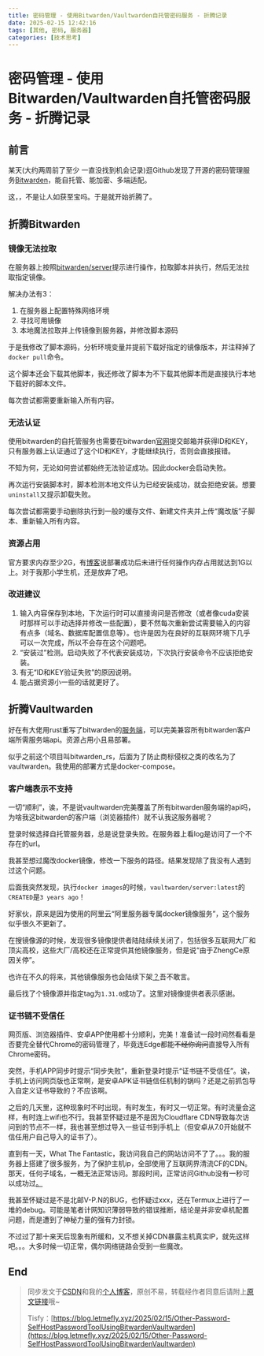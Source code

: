 ```yaml
---
title: 密码管理 - 使用Bitwarden/Vaultwarden自托管密码服务 - 折腾记录
date: 2025-02-15 12:42:16
tags: [其他, 密码, 服务器]
categories: [技术思考]
---
```


# 密码管理 - 使用Bitwarden/Vaultwarden自托管密码服务 - 折腾记录

## 前言

某天(大约两周前了至少 一直没找到机会记录)逛Github发现了开源的密码管理服务[Bitwarden](http://github.com/bitwarden)，能自托管、能加密、多端适配。

这，，不是让人如获至宝吗。于是就开始折腾了。

## 折腾Bitwarden

### 镜像无法拉取

在服务器上按照[bitwarden/server](https://github.com/bitwarden/server)提示进行操作，拉取脚本并执行，然后无法拉取指定镜像。

解决办法有3：

1. 在服务器上配置特殊网络环境
2. 寻找可用镜像
3. 本地魔法拉取并上传镜像到服务器，并修改脚本源码

于是我修改了脚本源码，分析环境变量并提前下载好指定的镜像版本，并注释掉了`docker pull`命令。

这个脚本还会下载其他脚本，我还修改了脚本为不下载其他脚本而是直接执行本地下载好的脚本文件。

每次尝试都需要重新输入所有内容。

### 无法认证

使用bitwarden的自托管服务也需要在bitwarden[官网](https://bitwarden.com/host/)提交邮箱并获得ID和KEY，只有服务器上认证通过了这个ID和KEY，才能继续执行，否则会直接报错。

不知为何，无论如何尝试都始终无法验证成功。因此docker会启动失败。

再次运行安装脚本时，脚本检测本地文件认为已经安装成功，就会拒绝安装。想要`uninstall`又提示卸载失败。

每次尝试都需要手动删除执行到一般的缓存文件、新建文件夹并上传“魔改版”子脚本、重新输入所有内容。

### 资源占用

官方要求内存至少2G，有[博客](https://blog.hentioe.dev/posts/deploy-bitwarden-server.html#:~:text=%E6%B2%A1%E6%9C%89%E4%BB%BB%E4%BD%95%E8%AE%BF%E9%97%AE%E5%AE%83%E7%9A%84%E5%8D%A0%E7%94%A8%E5%B0%B1%E8%BE%BE%E5%88%B0%201GB%20%E4%BB%A5%E4%B8%8A)说部署成功后未进行任何操作内存占用就达到1G以上。对于我那小学生机，还是放弃了吧。

### 改进建议

1. 输入内容保存到本地，下次运行时可以直接询问是否修改（或者像cuda安装时那样可以手动选择并修改一些配置），要不然每次重新尝试需要输入的内容有点多（域名、数据库配置信息等）。也许是因为在良好的互联网环境下几乎可以一次完成，所以不会存在这个问题吧。
2. “安装过”检测。启动失败了不代表安装成功，下次执行安装命令不应该拒绝安装。
3. 有无“ID和KEY验证失败”的原因说明。
4. 能占据资源小一些的话就更好了。

## 折腾Vaultwarden

好在有大佬用rust重写了bitwarden的[服务端](https://github.com/dani-garcia/vaultwarden)，可以完美兼容所有bitwarden客户端所需服务端api。资源占用小且易部署。

似乎之前这个项目叫bitwarden_rs，后面为了防止商标侵权之类的改名为了vaultwarden。我使用的部署方式是docker-compose。

### 客户端表示不支持

一切“顺利”，诶，不是说vaultwarden完美覆盖了所有bitwarden服务端的api吗，为啥我这bitwarden的客户端（浏览器插件）就不认我这服务器呢？

登录时候选择自托管服务器，总是说登录失败。在服务器上看log是访问了一个不存在的url。

我甚至想过魔改docker镜像，修改一下服务的路径。结果发现除了我没有人遇到过这个问题。

后面我突然发现，执行`docker images`的时候，`vaultwarden/server:latest`的`CREATED`是`3 years ago`！

好家伙，原来是因为使用的阿里云“阿里服务器专属docker镜像服务”，这个服务似乎很久不更新了。

在搜镜像源的时候，发现很多镜像提供者陆陆续续关闭了，包括很多互联网大厂和顶尖高校，这些大厂/高校还在正常提供其他镜像服务，但是说“由于ZhengCe原因关停”。

也许在不久的将来，其他镜像服务也会陆续下架[？](https://linux.do/t/topic/106872/40)吾不敢言。

最后找了个镜像源并指定tag为`1.31.0`成功了。这里对镜像提供者表示感谢。

### 证书链不受信任

网页版、浏览器插件、安卓APP使用都十分顺利，完美！准备试一段时间然看看是否要完全替代Chrome的密码管理了，毕竟连Edge都能~~不经你询问~~直接导入所有Chrome密码。

突然，手机APP同步时提示“同步失败”，重新登录时提示“证书链不受信任”。诶，手机上访问网页版也正常啊，是安卓APK证书链信任机制的锅吗？还是之前抓包导入自定义证书导致的？不应该啊。

之后的几天里，这种现象时不时出现，有时发生，有时又一切正常。有时流量会这样，有时连上wifi也不行。我甚至怀疑过是不是因为Cloudflare CDN导致每次访问到的节点不一样，我也甚至想过导入一些证书到手机上（但安卓从7.0开始就不信任用户自己导入的证书了）。

直到有一天，What The Fantastic，我访问我自己的网站访问不了了。。。我的服务器上搭建了很多服务，为了保护主机ip，全部使用了互联网界清流CF的CDN。那天，任何子域名，一概无法正常访问。那段时间，正常访问Github没有一秒可以成功过[。](https://github.com/LetMeFly666/LeetCode/blob/1df877f2de19c6c7b25f85407587c7d370e6e798/Solutions/LeetCode%200680.%E9%AA%8C%E8%AF%81%E5%9B%9E%E6%96%87%E4%B8%B2II.md?plain=1#L183-L189)

我甚至怀疑过是不是北邮V-P.N的BUG，也怀疑过xxx，还在Termux上进行了一堆的debug。可能是笔者计网知识薄弱导致的错误推断，结论是并非安卓机配置问题，而是遭到了神秘力量的强有力封锁。

不过过了那十来天后现象有所缓和，又不想关掉CDN暴露主机真实IP，就先这样吧。。。大多时候一切正常，偶尔网络链路会受到一些魔改。

## End

> 同步发文于[CSDN](https://letmefly.blog.csdn.net/article/details/145649203)和我的[个人博客](https://blog.letmefly.xyz/)，原创不易，转载经作者同意后请附上[原文链接](https://blog.letmefly.xyz/2025/02/15/Other-Password-SelfHostPasswordToolUsingBitwardenVaultwarden)哦~
>
> Tisfy：[https://blog.letmefly.xyz/2025/02/15/Other-Password-SelfHostPasswordToolUsingBitwardenVaultwarden](https://blog.letmefly.xyz/2025/02/15/Other-Password-SelfHostPasswordToolUsingBitwardenVaultwarden)
